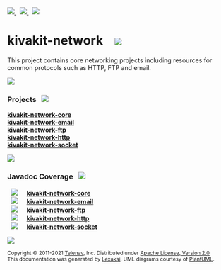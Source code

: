 [//]: # (start-user-text)

<a href="https://www.kivakit.org">
<img src="https://telenav.github.io/telenav-assets/images/icons/web-32.png" srcset="https://telenav.github.io/telenav-assets/images/icons/web-32-2x.png 2x"/>
</a>
&nbsp;
<a href="https://twitter.com/openkivakit">
<img src="https://telenav.github.io/telenav-assets/images/logos/twitter/twitter-32.png" srcset="https://telenav.github.io/telenav-assets/images/logos/twitter/twitter-32-2x.png 2x"/>
</a>
&nbsp;
<a href="https://kivakit.zulipchat.com">
<img src="https://telenav.github.io/telenav-assets/images/logos/zulip/zulip-32.png" srcset="https://telenav.github.io/telenav-assets/images/logos/zulip/zulip-32-2x.png 2x"/>
</a>

[//]: # (end-user-text)

# kivakit-network &nbsp;&nbsp; <img src="https://telenav.github.io/telenav-assets/images/icons/graph-32.png" srcset="https://telenav.github.io/telenav-assets/images/icons/graph-32-2x.png 2x"/>

This project contains core networking projects including resources for common protocols such as HTTP, FTP and email.

<img src="https://telenav.github.io/telenav-assets/images/separators/horizontal-line-512.png" srcset="https://telenav.github.io/telenav-assets/images/separators/horizontal-line-512-2x.png 2x"/>

[//]: # (start-user-text)



[//]: # (end-user-text)

### Projects <a name = "projects"></a> &nbsp; <img src="https://telenav.github.io/telenav-assets/images/icons/gears-32.png" srcset="https://telenav.github.io/telenav-assets/images/icons/gears-32-2x.png 2x"/>

[**kivakit-network-core**](core/README.md)  
[**kivakit-network-email**](email/README.md)  
[**kivakit-network-ftp**](ftp/README.md)  
[**kivakit-network-http**](http/README.md)  
[**kivakit-network-socket**](socket/README.md)  

<img src="https://telenav.github.io/telenav-assets/images/separators/horizontal-line-128.png" srcset="https://telenav.github.io/telenav-assets/images/separators/horizontal-line-128-2x.png 2x"/>

### Javadoc Coverage <a name = "javadoc-coverage"></a> &nbsp; <img src="https://telenav.github.io/telenav-assets/images/icons/bargraph-24.png" srcset="https://telenav.github.io/telenav-assets/images/icons/bargraph-24-2x.png 2x"/>

&nbsp; <img src="https://telenav.github.io/telenav-assets/images/meter/meter-80-96.png" srcset="https://telenav.github.io/telenav-assets/images/meter/meter-80-96-2x.png 2x"/>
 &nbsp; &nbsp; [**kivakit-network-core**](core/README.md)  
&nbsp; <img src="https://telenav.github.io/telenav-assets/images/meter/meter-80-96.png" srcset="https://telenav.github.io/telenav-assets/images/meter/meter-80-96-2x.png 2x"/>
 &nbsp; &nbsp; [**kivakit-network-email**](email/README.md)  
&nbsp; <img src="https://telenav.github.io/telenav-assets/images/meter/meter-80-96.png" srcset="https://telenav.github.io/telenav-assets/images/meter/meter-80-96-2x.png 2x"/>
 &nbsp; &nbsp; [**kivakit-network-ftp**](ftp/README.md)  
&nbsp; <img src="https://telenav.github.io/telenav-assets/images/meter/meter-80-96.png" srcset="https://telenav.github.io/telenav-assets/images/meter/meter-80-96-2x.png 2x"/>
 &nbsp; &nbsp; [**kivakit-network-http**](http/README.md)  
&nbsp; <img src="https://telenav.github.io/telenav-assets/images/meter/meter-30-96.png" srcset="https://telenav.github.io/telenav-assets/images/meter/meter-30-96-2x.png 2x"/>
 &nbsp; &nbsp; [**kivakit-network-socket**](socket/README.md)

[//]: # (start-user-text)



[//]: # (end-user-text)

<img src="https://telenav.github.io/telenav-assets/images/separators/horizontal-line-512.png" srcset="https://telenav.github.io/telenav-assets/images/separators/horizontal-line-512-2x.png 2x"/>

<sub>Copyright &#169; 2011-2021 [Telenav](https://telenav.com), Inc. Distributed under [Apache License, Version 2.0](LICENSE)</sub>  
<sub>This documentation was generated by [Lexakai](https://www.lexakai.org). UML diagrams courtesy of [PlantUML](https://plantuml.com).</sub>
